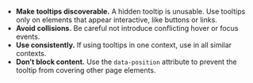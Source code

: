 - **Make tooltips discoverable.** A hidden tooltip is unusable. Use tooltips only on elements that appear interactive, like buttons or links.
- **Avoid collisions.** Be careful not introduce conflicting hover or focus events.
- **Use consistently.** If using tooltips in one context, use in all similar contexts.
- **Don’t block content.** Use the `data-position` attribute to prevent the tooltip from covering other page elements.